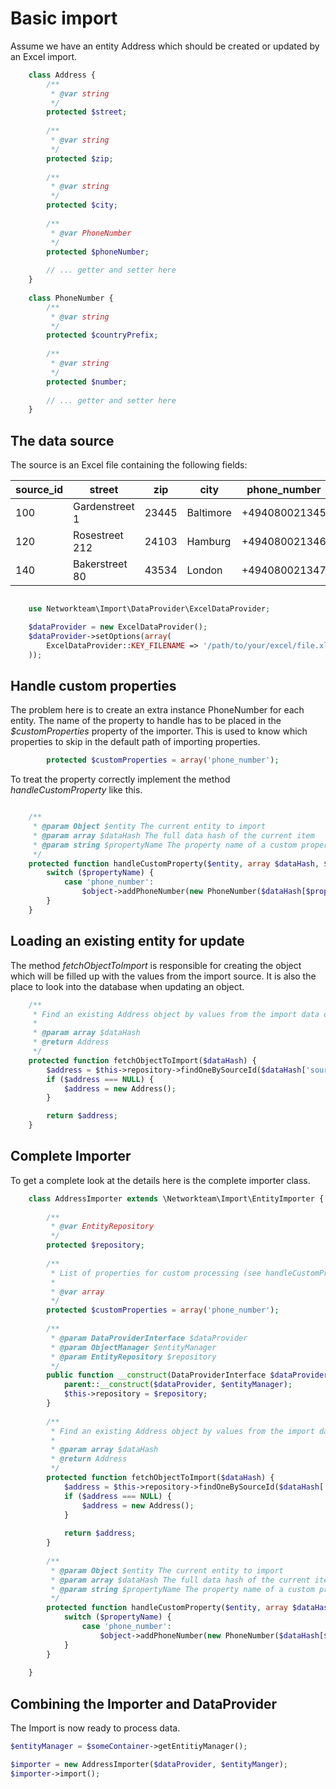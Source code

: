 
# Basic import


Assume we have an entity Address which should be created or updated by an Excel import. 

```php
	class Address {
		/**
		 * @var string
		 */
		protected $street;
	
		/**
		 * @var string
		 */
		protected $zip;
	
		/**
		 * @var string
		 */
		protected $city;
	
		/**
		 * @var PhoneNumber
		 */
		protected $phoneNumber;
		
		// ... getter and setter here
	}
	
	class PhoneNumber {
		/**
		 * @var string
		 */
		protected $countryPrefix;
	
		/**
		 * @var string
		 */
		protected $number;
		
		// ... getter and setter here
	}
```
## The data source

The source is an Excel file containing the following fields:

|source_id|street        |zip  |city     |phone_number |
|---------|--------------|-----|---------|-------------|
|100      |Gardenstreet 1|23445|Baltimore|+494080021345|
|120      |Rosestreet 212|24103|Hamburg  |+494080021346|
|140      |Bakerstreet 80|43534|London   |+494080021347|

```php

	use Networkteam\Import\DataProvider\ExcelDataProvider;

	$dataProvider = new ExcelDataProvider();
	$dataProvider->setOptions(array(
		ExcelDataProvider::KEY_FILENAME => '/path/to/your/excel/file.xls',
	));
```

## Handle custom properties

The problem here is to create an extra instance PhoneNumber for each entity. 
The name of the property to handle has to be placed in the *$customProperties* 
property of the importer. This is used to know which properties to skip in the default path of importing properties.

```php
		protected $customProperties = array('phone_number');
```
 To treat the property correctly implement the method *handleCustomProperty* like this.

```php

	/**
	 * @param Object $entity The current entity to import
	 * @param array $dataHash The full data hash of the current item
	 * @param string $propertyName The property name of a custom property
	 */
	protected function handleCustomProperty($entity, array $dataHash, $propertyName) {
		switch ($propertyName) {
			case 'phone_number':
				$object->addPhoneNumber(new PhoneNumber($dataHash[$propertyName]));
		}
	}
```


## Loading an existing entity for update

The method *fetchObjectToImport* is responsible for creating the object which will be filled up with the values from the import source. It is also the place to look into the database when updating an object.

```php
	/**
	 * Find an existing Address object by values from the import data or create a new one
	 *
	 * @param array $dataHash
	 * @return Address
	 */
	protected function fetchObjectToImport($dataHash) {
		$address = $this->repository->findOneBySourceId($dataHash['source_id']);
		if ($address === NULL) {
			$address = new Address();
		}

		return $address;
	}
```

## Complete Importer
To get a complete look at the details here is the complete importer class.

```php
	class AddressImporter extends \Networkteam\Import\EntityImporter {
	
		/**
		 * @var EntityRepository
		 */
		protected $repository;
	
		/**
		 * List of properties for custom processing (see handleCustomProperty)
		 *
		 * @var array
		 */
		protected $customProperties = array('phone_number');
	
		/**
		 * @param DataProviderInterface $dataProvider
		 * @param ObjectManager $entityManager
		 * @param EntityRepository $repository
		 */
		public function __construct(DataProviderInterface $dataProvider, ObjectManager $entityManager, EntityRepository $repository) {
			parent::__construct($dataProvider, $entityManager);
			$this->repository = $repository;
		}
	
		/**
		 * Find an existing Address object by values from the import data or create a new one
		 *
		 * @param array $dataHash
		 * @return Address
		 */
		protected function fetchObjectToImport($dataHash) {
			$address = $this->repository->findOneBySourceId($dataHash['source_id']);
			if ($address === NULL) {
				$address = new Address();
			}
	
			return $address;
		}
	
		/**
		 * @param Object $entity The current entity to import
		 * @param array $dataHash The full data hash of the current item
		 * @param string $propertyName The property name of a custom property
		 */
		protected function handleCustomProperty($entity, array $dataHash, $propertyName) {
			switch ($propertyName) {
				case 'phone_number':
					$object->addPhoneNumber(new PhoneNumber($dataHash[$propertyName]));
			}
		}
	
	}
```


## Combining the Importer and DataProvider

The Import is now ready to process data.

```php
$entityManager = $someContainer->getEntitiyManager();

$importer = new AddressImporter($dataProvider, $entityManger);
$importer->import();

```
